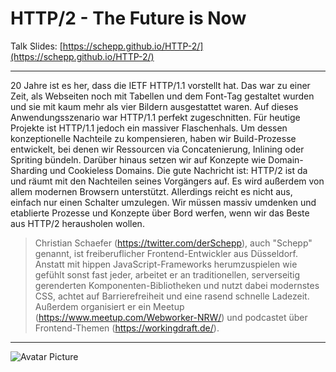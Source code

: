 HTTP/2 - The Future is Now
======

Talk Slides: [https://schepp.github.io/HTTP-2/](https://schepp.github.io/HTTP-2/)

---

20 Jahre ist es her, dass die IETF HTTP/1.1 vorstellt hat. Das war zu einer Zeit, als Webseiten noch mit Tabellen und dem Font-Tag gestaltet wurden und sie mit kaum mehr als vier Bildern ausgestattet waren. Auf dieses Anwendungsszenario war HTTP/1.1 perfekt zugeschnitten. Für heutige Projekte ist HTTP/1.1 jedoch ein massiver Flaschenhals. Um dessen konzeptionelle Nachteile zu kompensieren, haben wir Build-Prozesse entwickelt, bei denen wir Ressourcen via Concatenierung, Inlining oder Spriting bündeln. Darüber hinaus setzen wir auf Konzepte wie Domain-Sharding und Cookieless Domains. Die gute Nachricht ist: HTTP/2 ist da und räumt mit den Nachteilen seines Vorgängers auf. Es wird außerdem von allem modernen Browsern unterstützt. Allerdings reicht es nicht aus, einfach nur einen Schalter umzulegen. Wir müssen massiv umdenken und etablierte Prozesse und Konzepte über Bord werfen, wenn wir das Beste aus HTTP/2 herausholen wollen.

> Christian Schaefer (https://twitter.com/derSchepp), auch "Schepp" genannt, ist freiberuflicher Frontend-Entwickler aus Düsseldorf. Anstatt mit hippen JavaScript-Frameworks herumzuspielen wie gefühlt sonst fast jeder, arbeitet er an traditionellen, serverseitig gerenderten Komponenten-Bibliotheken und nutzt dabei modernstes CSS, achtet auf Barrierefreiheit und eine rasend schnelle Ladezeit. Außerdem organisiert er ein Meetup (https://www.meetup.com/Webworker-NRW/) und podcastet über Frontend-Themen (https://workingdraft.de/).

---

![Avatar Picture](https://s.gravatar.com/avatar/7096dcb1690ef7418c4e94518f2fed31?s=200) 
 
